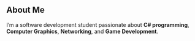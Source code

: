 ## About Me

I’m a software development student passionate about **C# programming**, **Computer Graphics**, **Networking**, and **Game Development**.  

